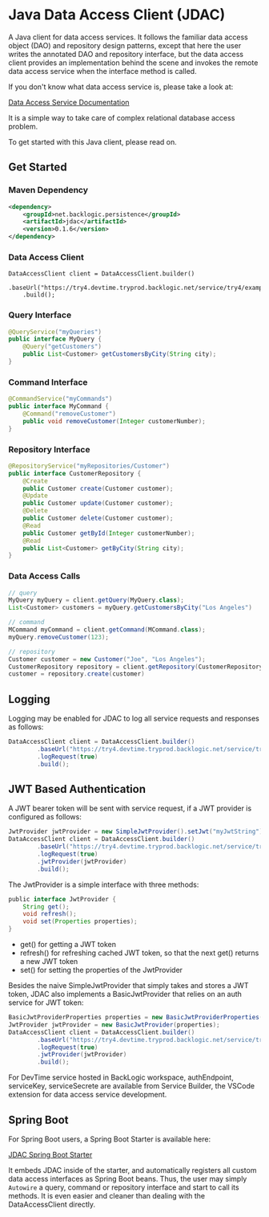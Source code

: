 # Java Data Access Client (JDAC)

A Java client for data access services. It follows the familiar data access object (DAO) and 
repository design patterns, except that here the user writes the annotated DAO and repository interface, 
but the data access client provides an implementation behind the scene and invokes 
the remote data access service when the interface method is called.  

If you don't know what data access service is, please take a look at:  

[Data Access Service Documentation](https://docs.backlogic.net/#/DataAccessService)  

It is a simple way to take care of complex relational database access problem.

To get started with this Java client, please read on.

## Get Started

### Maven Dependency

```xml
<dependency>
    <groupId>net.backlogic.persistence</groupId>
    <artifactId>jdac</artifactId>
    <version>0.1.6</version>
</dependency>
``` 

### Data Access Client

```goovy
DataAccessClient client = DataAccessClient.builder()
	.baseUrl("https://try4.devtime.tryprod.backlogic.net/service/try4/example")
	.build();
```

### Query Interface

```java
@QueryService("myQueries")
public interface MyQuery {
	@Query("getCustomers")
	public List<Customer> getCustomersByCity(String city);
}
```

### Command Interface

``` java
@CommandService("myCommands")
public interface MyCommand {
	@Command("removeCustomer")
	public void removeCustomer(Integer customerNumber);
}
```

### Repository Interface

``` java
@RepositoryService("myRepositories/Customer")
public interface CustomerRepository {
	@Create
	public Customer create(Customer customer);
	@Update
	public Customer update(Customer customer);
	@Delete
	public Customer delete(Customer customer);
	@Read
	public Customer getById(Integer customerNumber);
	@Read
	public List<Customer> getByCity(String city);
}
```

### Data Access Calls

```groovy
// query
MyQuery myQuery = client.getQuery(MyQuery.class);
List<Customer> customers = myQuery.getCustomersByCity("Los Angeles")

// command
MCommand myCommand = client.getCommand(MCommand.class);
myQuery.removeCustomer(123);

// repository
Customer customer = new Customer("Joe", "Los Angeles");
CustomerRepository repository = client.getRepository(CustomerRepository.class);
customer = repository.create(customer)
```

## Logging

Logging may be enabled for JDAC to log all service requests and responses as follows:

```groovy
DataAccessClient client = DataAccessClient.builder()
        .baseUrl("https://try4.devtime.tryprod.backlogic.net/service/try4/example")
        .logRequest(true)
        .build();
```

## JWT Based Authentication

A JWT bearer token will be sent with service request, if a JWT provider is configured as follows:

```groovy
JwtProvider jwtProvider = new SimpleJwtProvider().setJwt("myJwtString")
DataAccessClient client = DataAccessClient.builder()
        .baseUrl("https://try4.devtime.tryprod.backlogic.net/service/try4/example")
        .logRequest(true)
        .jwtProvider(jwtProvider)
        .build();
```

The JwtProvider is a simple interface with three methods:

```groovy
public interface JwtProvider {
    String get();
    void refresh();
    void set(Properties properties);
}
```

- get() for getting a JWT token
- refresh() for refreshing cached JWT token, so that the next get() returns a new JWT token
- set() for setting the properties of the JwtProvider

Besides the naive SimpleJwtProvider that simply takes and stores a JWT token, JDAC also implements
a BasicJwtProvider that relies on an auth service for JWT token:

```groovy
BasicJwtProviderProperties properties = new BasicJwtProviderProperties(authEndpoint, serviceKey, serviceSecrete);
JwtProvider jwtProvider = new BasicJwtProvider(properties);
DataAccessClient client = DataAccessClient.builder()
        .baseUrl("https://try4.devtime.tryprod.backlogic.net/service/try4/example")
        .logRequest(true)
        .jwtProvider(jwtProvider)
        .build();
```

For DevTime service hosted in BackLogic workspace, authEndpoint, serviceKey, serviceSecrete are available 
from Service Builder, the VSCode extension for data access service development.

## Spring Boot

For Spring Boot users, a Spring Boot Starter is available here:  

[JDAC Spring Boot Starter](https://github.com/bklogic/jdac-spring-boot-starter)

It embeds JDAC inside of the starter, and automatically registers all custom data access interfaces as Spring Boot beans. 
Thus, the user may simply `Autowire` a query, command or repository interface and start to call its methods. 
It is even easier and cleaner than dealing with the DataAccessClient directly. 



